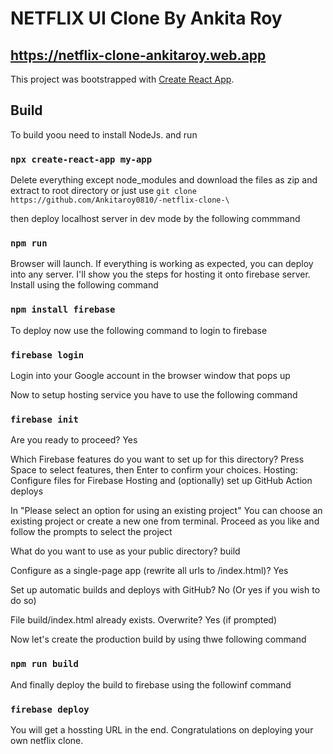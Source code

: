 # NETFLIX UI Clone By Ankita Roy

## https://netflix-clone-ankitaroy.web.app

This project was bootstrapped with [Create React App](https://github.com/facebook/create-react-app).

## Build

To build yoou need to install NodeJs. and run

### `npx create-react-app my-app`

Delete everything except node_modules and download the files as zip and extract to root directory or just use `git clone https://github.com/Ankitaroy0810/-netflix-clone-\`

then deploy localhost server in dev mode by the following commmand

### `npm run`

Browser will launch. If everything is working as expected, you can deploy into any server. I'll show you the steps for hosting it onto firebase server. Install using the following command

### `npm install firebase`

To deploy now use the following command to login to firebase

### `firebase login`

Login into your Google account in the browser window that pops up

Now to setup hosting service you have to use the following command

### `firebase init`

Are you ready to proceed? Yes

Which Firebase features do you want to set up for this directory? Press Space to select features, then Enter to confirm your choices. Hosting: Configure files for Firebase Hosting and (optionally) set up GitHub Action deploys

In "Please select an option for using an existing project" You can choose an existing project or create a new one from terminal.
Proceed as you like and follow the prompts to select the project

What do you want to use as your public directory? build

Configure as a single-page app (rewrite all urls to /index.html)? Yes

Set up automatic builds and deploys with GitHub? No (Or yes if you wish to do so)

File build/index.html already exists. Overwrite? Yes (if prompted)

Now let's create the production build by using thwe following command

### `npm run build`

And finally deploy the build to firebase using the followinf command

### `firebase deploy`

You will get a hossting URL in the end. Congratulations on deploying your own netflix clone.

